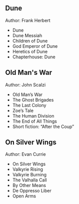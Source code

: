 ## Dune
Author: Frank Herbert 

* Dune
* Dune Messiah
* Children of Dune
* God Emperor of Dune
* Heretics of Dune
* Chapterhouse: Dune

## Old Man's War 
Author: John Scalzi

* Old Man’s War
* The Ghost Brigades
* The Last Colony
* Zoe’s Tale
* The Human Division
* The End of All Things
* Short fiction: “After the Coup”

## On Silver Wings
Author: Evan Currie

* On Silver Wings
* Valkyrie Rising
* Valkyrie Burning
* The Valhalla Call
* By Other Means
* De Oppresso Liber
* Open Arms


